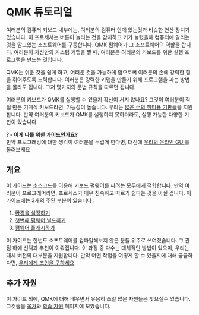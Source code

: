 # QMK 튜토리얼

여러분의 컴퓨터 키보드 내부에는, 여러분의 컴퓨터 안에 있는것과 비슷한 연산 장치가 있습니다. 이 프로세서는 버튼이 눌리는 것을 감지하고 키가 눌렸을때 컴퓨터에 알리는 것을 맡고있는 소프트웨어를 구동합니다. QMK 펌웨어가 그 소프트웨어의 역할을 합니다. 여러분이 자신만의 커스텀 키맵을 짤 때, 여러분은 여러분의 키보드를 위한 실행 프로그램을 만드는 것입니다.

QMK는 쉬운 것을 쉽게 하고, 어려운 것을 가능하게 함으로써 여러분의 손에 강력한 힘을 쥐어주도록 노력합니다. 여러분은 강력한 키맵을 만들기 위해 프로그램을 짜는 방법을 몰라도 됩니다. 그저 몇가지의 문법 규칙을 따르면 됩니다.

여러분의 키보드가 QMK를 실행할 수 있을지 확신이 서지 않나요? 그것이 여러분이 직접 만든 기계식 키보드라면, 가능성이 높습니다. 우리는 [많은 수의 취미용 기판들](https://qmk.fm/keyboards/)을 지원합니다. 만약 여러분의 키보드가 QMK를 실행하지 못하더라도, 실행 가능한 다양한 기판이 있습니다.

?> **이게 나를 위한 가이드인가요?**<br>
만약 프로그래밍에 대한 생각이 여러분을 두렵게 한다면, 대신에 [우리의 온라인 GUI](newbs_building_firmware_configurator.md)를 둘러보세요</div>

## 개요

이 가이드는 소스코드를 이용해 키보드 펌웨어를 짜려는 모두에게 적합합니다. 만약 여러분이 프로그래머라면, 프로세스가 매우 친숙하고 따르기 쉽다는 것을 아실 겁니다. 이 가이드에는 3개의 주된 부분이 있습니다 :

1. [환경을 설정하기](newbs_getting_started.md)
2. [첫번째 펌웨어 빌드하기](newbs_building_firmware.md)
3. [펌웨어 플래시하기](newbs_flashing.md)

이 가이드는 한번도 소프트웨어를 컴파일해보지 않은 분들 위주로 쓰여졌습니다. 그 관점 하에 선택과 추천이 이뤄집니다. 이 과정 중 다수는 대체적인 방법이 있으며, 우리는 대체 버전의 대부분을 지원합니다. 만약 어떤 작업을 어떻게 할 수 있을지에 대해 궁금하다면, [우리에게 조언을 구하세요](getting_started_getting_help.md).

## 추가 자원

이 가이드 외에, QMK에 대해 배우면서 유용히 쓰일 많은 자원들은 찾으실수 있습니다. 그것들을 [목차](syllabus.md)와 [학습 자원](newbs_learn_more_resources.md) 페이지에 모았습니다.
